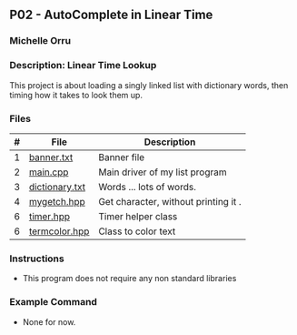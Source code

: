 ## P02 - AutoComplete in Linear Time
### Michelle Orru
### Description: Linear Time Lookup

This project is about loading a singly linked list with dictionary words, then timing how it takes to look them up. 

### Files

|   #   | File     | Description                      |
| :---: | -------- | -------------------------------- |
|   1   | [banner.txt](https://github.com/michelle083/3013_Algorithms_Michelle/blob/main/Assignments/P02/banner.txt) | Banner file  |
|   2   | [main.cpp](https://github.com/michelle083/3013_Algorithms_Michelle/blob/main/Assignments/P02/main.cpp) | Main driver of my list program |
|   3   | [dictionary.txt](https://github.com/michelle083/3013_Algorithms_Michelle/blob/main/Assignments/P02/dictionary.txt) | Words ... lots of words. |
|   4   | [mygetch.hpp](https://github.com/michelle083/3013_Algorithms_Michelle/blob/main/Assignments/P02/mygetch.hpp)  | Get character, without printing it .  |
|   6   | [timer.hpp](https://github.com/michelle083/3013_Algorithms_Michelle/blob/main/Assignments/P02/timer.hpp)  | Timer helper class |
|   6   | [termcolor.hpp](https://github.com/michelle083/3013_Algorithms_Michelle/blob/main/Assignments/P02/termcolor.hpp)  | Class to color text |


### Instructions

- This program does not require any non standard libraries

### Example Command

- None for now. 


